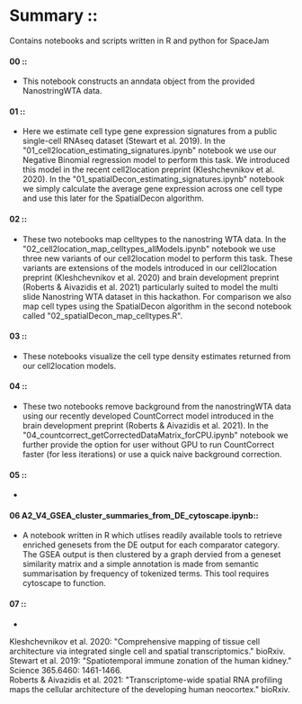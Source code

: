 # Summary ::
Contains notebooks and scripts written in R and python for SpaceJam

#### 00 ::
- This notebook constructs an anndata object from the provided NanostringWTA data.

#### 01 ::
- Here we estimate cell type gene expression signatures from a public single-cell RNAseq dataset (Stewart et al. 2019). In the "01_cell2location_estimating_signatures.ipynb" notebook we use our Negative Binomial regression model to perform this task. We introduced this model in the recent cell2location preprint (Kleshchevnikov et al. 2020). In the "01_spatialDecon_estimating_signatures.ipynb" notebook we simply calculate the average gene expression across one cell type and use this later for the SpatialDecon algorithm.

#### 02 ::
- These two notebooks map celltypes to the nanostring WTA data. In the "02_cell2location_map_celltypes_allModels.ipynb" notebook we use three new variants of our cell2location model to perform this task. These variants are extensions of the models introduced in our cell2location preprint (Kleshchevnikov et al. 2020) and brain development preprint (Roberts &  Aivazidis et al. 2021) particularly suited to model the multi slide Nanostring WTA dataset in this hackathon. For comparison we also map cell types using the SpatialDecon algorithm in the second notebook called "02_spatialDecon_map_celltypes.R".

#### 03 ::
- These notebooks visualize the cell type density estimates returned from our cell2location models.

#### 04 ::
- These two notebooks remove background from the nanostringWTA data using our recently developed CountCorrect model introduced in the brain development preprint (Roberts &  Aivazidis et al. 2021). In the "04_countcorrect_getCorrectedDataMatrix_forCPU.ipynb" notebook we further provide the option for user without GPU to run CountCorrect faster (for less iterations) or use a quick naive background correction. 

#### 05 ::
-

#### 06 A2_V4_GSEA_cluster_summaries_from_DE_cytoscape.ipynb::
- A notebook written in R which utlises readily available tools to retrieve enriched genesets from the DE output for each comparator category. The GSEA output is then clustered by a graph dervied from a geneset similarity matrix and a simple annotation is made from semantic summarisation by frequency of tokenized terms. This tool requires cytoscape to function.

#### 07 ::
-

Kleshchevnikov et al. 2020: "Comprehensive mapping of tissue cell architecture via integrated single cell and spatial transcriptomics." bioRxiv. <br/>
Stewart et al. 2019: "Spatiotemporal immune zonation of the human kidney." Science 365.6460: 1461-1466. <br/>
Roberts &  Aivazidis et al. 2021: "Transcriptome-wide spatial RNA profiling maps the cellular architecture of the developing human neocortex." bioRxiv. <br/>
